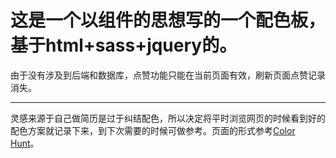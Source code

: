 这是一个以组件的思想写的一个配色板，基于html+sass+jquery的。
===========================================

由于没有涉及到后端和数据库，点赞功能只能在当前页面有效，刷新页面点赞记录消失。

------------------------------------------

灵感来源于自己做简历是过于纠结配色，所以决定将平时浏览网页的时候看到好的配色方案就记录下来，到下次需要的时候可做参考。页面的形式参考[Color Hunt](http://www.colorhunt.co/)。